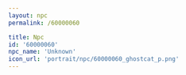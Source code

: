 ```yaml
---
layout: npc
permalink: /60000060

title: Npc
id: '60000060'
npc_name: 'Unknown'
icon_url: 'portrait/npc/60000060_ghostcat_p.png'
---
```

